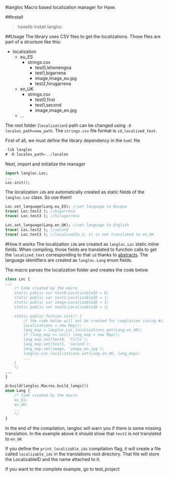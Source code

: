 #langloc
Macro based localization manager for Haxe. 

##Install
> haxelib install langloc

##Usage
The library uses CSV files to get the localizations. Those files are part of a structure like this:

* localization
    * eu_ES
        * strings.csv
            * test0,lehenengoa
            * test1,bigarrena
            * image,image_eu.jpg
            * test2,hirugarrena
    * en_UK
        * strings.csv
            * test0,first
            * test1,second
            * image,image_en.jpg
    * ...

The root folder (`localization`) path can be changed using `-D locales_path=new_path`. The `strings.csv` file format is `id,localized_text`.

First of all, we must define the library dependency in the `hxml` file
```javascript
-lib langloc
# -D locales_path=../locales
```

Next, import and initialize the manager
```haxe
import langloc.Loc;
...
Loc.init();
```
The localization `id`s are automatically created as static fields of the `langloc.Loc` class. So use them!
```haxe
Loc.set_language(Lang.eu_ES); //set language to Basque
trace( Loc.test2 ); //bigarrena
trace( Loc.test3 ); //hirugarrena

Loc.set_language(Lang.en_UK); //set language to English
trace( Loc.test2 ); //second
trace( Loc.test3 ); //localizable_3, it is not translated to en_UK
```

#How it works
The localization `id`s are created as `langloc.Loc` static inline fields. When compiling, those fields are translated to function calls to get the `localized_text` corresponding to that `id` thanks to [abstracts](https://haxe.org/manual/types-abstract.html). The language identifiers are created as `langloc.Lang` enum fields.

The macro parses the localization folder and creates the code below.

```haxe
class Loc {
...
    /* Code created by the macro
    static public var test0:LocalizableID = 0;
    static public var test1:LocalizableID = 1;
    static public var image:LocalizableID = 2;
    static public var test2:LocalizableID = 3;

    static public funtion init() {
        // the code below will not be created for completion (using #if !display statement)
        localizations = new Map();
        lang_map = langloc.Loc.localizations.get(Lang.en_UK);
        if (lang_map == null) lang_map = new Map();
        lang_map.set(test0, 'firts');
        lang_map.set(test1, 'second');
        lang_map.set(image, 'image_en.jpg');
        langloc.Loc.localizations.set(Lang.en_UK, lang_map);
        ...
    }
    */
...
}

@:build(langloc.Macros.build_langs())
enum Lang {
    /* Code created by the macro
    eu_ES;
    en_UK;
    ...
    */
}
```
In the end of the compilation, langloc will warn you if there is some missing translation. In the example above it should show that `test2` is not translated to `en_UK`

If you define the `print_localizable_ids` compilation flag, it will create a file called `localizable_ids` in the translations root directory. That file will store the LocalizableID and the name attached to it.

If you want to the complete example, go to test_project